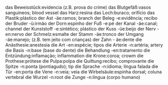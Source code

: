 das Beweisstück:evidencia (z.B. prova do crime)
das Blutgefäß:vasos sanguíneos; blood vessel
das Harz:resina
das Loch:buraco; orifício
das Plastik:plástico
der Ast -äe:ramos; branch
der Beleg -e:evidência; recibo
der Bruder -ü:irmão
der Dorn:espinho
der Fuß -e:pé
der Kanal -äe:canal; channel
der Kunststoff -e:sintético; plástico
der Kuss -üe:beijo
der Nerv -en:nervo
der Schmelz:esmalte
der Stamm -äe:tronco
der Umgang -äe:manejo; (z.B. tem jeito com crianças)
der Zahn - äe:dente
die Anästhesie:anestesia
die Art -en:espécie; tipos
die Arterie -n:artéria; artery
die Basis -n:base (base do dente)
die Behandlung -en:tratamento
die Entzündung:inflamação; inflammation
die Krone:coroa; crowm
die Prothese:prótese
die Pulpa:polpa
die Quittung:recibo; comprovante
die Spitze -n:ponta (pontiagudo); tip
die Sprache -n:idioma; língua falada
die Tür -en:porta
die Vene -n:veia; veia
die Wirbelsäule:espinha dorsal; coluna vertebral
die Wurzel -n:root
die Zunge -n:língua (corpo humano)
